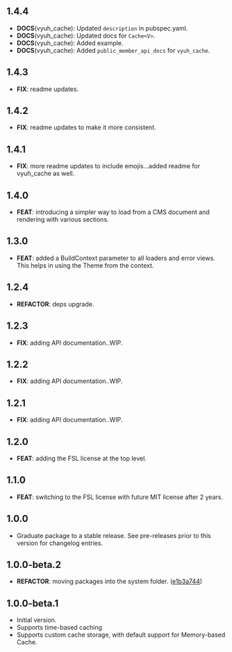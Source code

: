 ## 1.4.4

 - **DOCS**(vyuh_cache): Updated `description` in pubspec.yaml.
 - **DOCS**(vyuh_cache): Updated docs for `Cache<V>`.
 - **DOCS**(vyuh_cache): Added example.
 - **DOCS**(vyuh_cache): Added `public_member_api_docs` for `vyuh_cache`.

## 1.4.3

 - **FIX**: readme updates.

## 1.4.2

 - **FIX**: readme updates to make it more consistent.

## 1.4.1

 - **FIX**: more readme updates to include emojis...added readme for vyuh_cache as well.

## 1.4.0

 - **FEAT**: introducing a simpler way to load from a CMS document and rendering with various sections.

## 1.3.0

 - **FEAT**: added a BuildContext parameter to all loaders and error views. This helps in using the Theme from the context.

## 1.2.4

 - **REFACTOR**: deps upgrade.

## 1.2.3

 - **FIX**: adding API documentation..WIP.

## 1.2.2

 - **FIX**: adding API documentation..WIP.

## 1.2.1

 - **FIX**: adding API documentation..WIP.

## 1.2.0

 - **FEAT**: adding the FSL license at the top level.

## 1.1.0

 - **FEAT**: switching to the FSL license with future MIT license after 2 years.

## 1.0.0

 - Graduate package to a stable release. See pre-releases prior to this version for changelog entries.

## 1.0.0-beta.2

 - **REFACTOR**: moving packages into the system folder. ([e1b3a744](https://github.com/vyuh-tech/vyuh/commit/e1b3a744e16d2c464ce8128a6782d47f85f8e5ed))

## 1.0.0-beta.1

- Initial version.
- Supports time-based caching
- Supports custom cache storage, with default support for Memory-based Cache.
